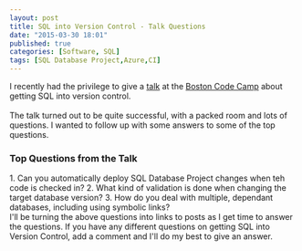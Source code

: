 ```yaml
---
layout: post
title: SQL into Version Control - Talk Questions
date: "2015-03-30 18:01"
published: true
categories: [Software, SQL]
tags: [SQL Database Project,Azure,CI]
---
```


I recently had the privilege to give a [talk][d8c0da08] at the [Boston Code Camp][41767920] about getting SQL into version control.
<br>
<br>
The talk turned out to be quite successful, with a packed room and lots of questions.
I wanted to follow up with some answers to some of the top questions.
<br>
<h3>Top Questions from the Talk</h3>
1. Can you automatically deploy SQL Database Project changes when teh code is checked in?
2. What kind of validation is done when changing the target database version?
3. How do you deal with multiple, dependant databases, including using symbolic links?

<br>
I'll be turning the above questions into links to posts as I get time to answer the questions.
If you have any different questions on getting SQL into Version Control, add a comment and I'll do my best to give an answer.


  [41767920]: http://www.bostoncodecamp.com/ "Boston Code Camp"
  [d8c0da08]: http://www.bostoncodecamp.com/CC23/Sessions/Details/14225 "Boston Code Camp Talk"
